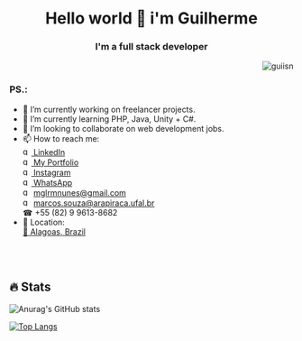 <h1 align= "center" >Hello world 👋 i'm Guilherme</h1>
<h3 align= "center">I'm a full stack developer</h3>

<p align = "right"> <img src = "https://komarev.com/ghpvc/?username=maximosdrr" alt = "guiisn" /> </p>

### PS.:

- 🔭 I’m currently working on freelancer projects.
- 🌱 I’m currently learning PHP, Java, Unity + C#.
- 👯 I’m looking to collaborate on web development jobs.
- 📫 How to reach me: 
<br><a href="https://www.linkedin.com/in/guiisn/"><img src = "https://image.flaticon.com/icons/png/512/174/174857.png" alt = "guiisn" width='15px' /> LinkedIn</a>
<br><a href="http://guilhermedev.ga/?i=1"><img src = "https://www.seekpng.com/png/full/154-1545314_portfolio-icon-sales.png" alt = "guiisn" width='15px' /> My Portfolio</a>
<br><a href="https://www.instagram.com/guilhermenuns/?hl=pt-br"><img src = "https://image.flaticon.com/icons/png/512/174/174855.png" alt = "guiisn" width='15px' /> Instagram</a>
<br><a href="http://wa.me/5582996138682"><img src = "https://www.freepnglogos.com/uploads/whatsapp-png-logo-1.png" alt = "guiisn" width='15px' /> WhatsApp</a>
<br><a><img title='personal email' src = "https://upload.wikimedia.org/wikipedia/commons/2/2e/Gmail_2020.png" alt = "guiisn" width='15px' /> mglrmnunes@gmail.com</a>
<br><a><img title='institutional email' src = "https://upload.wikimedia.org/wikipedia/commons/2/2e/Gmail_2020.png" alt = "guiisn" width='15px' /> marcos.souza@arapiraca.ufal.br</a>
<br><a>☎ +55 (82) 9 9613-8682</a>
- 🚩 Location:
<br><a href="https://www.google.com/maps/place/State+of+Alagoas/@-9.6511793,-38.9328583,7z/data=!3m1!4b1!4m5!3m4!1s0x700fd232f520d9b:0x7e2d39e57f3df62d!8m2!3d-9.5713058!4d-36.7819505">🌴 Alagoas, Brazil</a>

<br/>
<br/>

<h2>🔥 Stats</h2>

![Anurag's GitHub stats](https://github-readme-stats.vercel.app/api?username=guiisn&show_icons=true&theme=dracula1)

[![Top Langs](https://github-readme-stats.vercel.app/api/top-langs/?username=guiisn&layout=compact)](https://github.com/anuraghazra/github-readme-stats)

